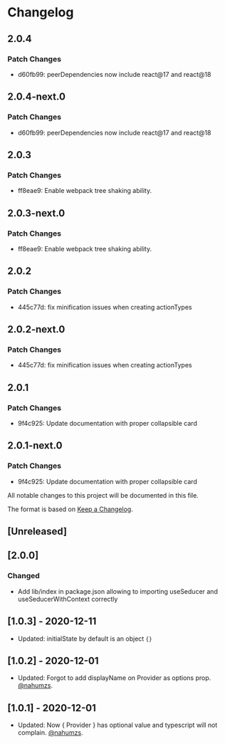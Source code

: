 # Changelog

## 2.0.4

### Patch Changes

- d60fb99: peerDependencies now include react@17 and react@18

## 2.0.4-next.0

### Patch Changes

- d60fb99: peerDependencies now include react@17 and react@18

## 2.0.3

### Patch Changes

- ff8eae9: Enable webpack tree shaking ability.

## 2.0.3-next.0

### Patch Changes

- ff8eae9: Enable webpack tree shaking ability.

## 2.0.2

### Patch Changes

- 445c77d: fix minification issues when creating actionTypes

## 2.0.2-next.0

### Patch Changes

- 445c77d: fix minification issues when creating actionTypes

## 2.0.1

### Patch Changes

- 9f4c925: Update documentation with proper collapsible card

## 2.0.1-next.0

### Patch Changes

- 9f4c925: Update documentation with proper collapsible card

All notable changes to this project will be documented in this file.

The format is based on [Keep a Changelog](https://keepachangelog.com/en/1.0.0/).

## [Unreleased]

## [2.0.0]

### Changed

- Add lib/index in package.json allowing to importing useSeducer and useSeducerWithContext correctly

## [1.0.3] - 2020-12-11

- Updated: initialState by default is an object `{}`

## [1.0.2] - 2020-12-01

- Updated: Forgot to add displayName on Provider as options prop. [@nahumzs](https://github.com/nahumzs).

## [1.0.1] - 2020-12-01

- Updated: Now { Provider } has optional value and typescript will not complain. [@nahumzs](https://github.com/nahumzs).
